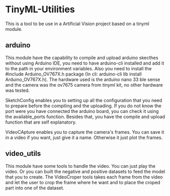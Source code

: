 # TinyML-Utilities

This is a tool to be use in a Artificial Vision project based on a tinyml module.

## arduino
 This module have the capability to compile and upload arduino skecthes without using Arduino IDE, you need to have arduino-cli installed and add it to the path in your environment variables. Also you need to install the #include Arduino_OV767X.h package (In cli: arduino-cli lib install Arduino_OV767X.h). The hardware used is the arduino nano 33 ble sense and the camera was the ov7675 camera from tinyml kit, no other hardware was tested. 

 SketchConfig enables you to setting up all the configuration that you need to prepare before the compiling and the uploading. If you do not know the port were you have connected the arduino board, you can check it using the available_ports function. Besides that, you have the compile and upload function that are self explanatory. 

 VideoCApture enables you to capture the camera's frames. You can save it in a video if you want, just give it a name. Otherwise it just plot the frames.   

## video_utils

This module have some tools to handle the video. You can just play the video. Or you can built the negative and positive datasets to feed the model that you to create. The VideoCroper tools takes each frame from the video and let the user to crop the frame where he want and to place the croped part into one of the dataset.  